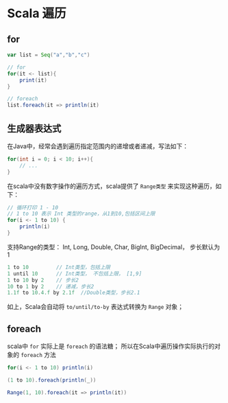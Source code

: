 # Scala 遍历

## for

```scala
var list = Seq("a","b","c")

// for 
for(it <- list){
	print(it)
}

// foreach
list.foreach(it => println(it)
```

## 生成器表达式

在Java中，经常会遇到遍历指定范围内的递增或者递减，写法如下：

```java
for(int i = 0; i < 10; i++){
	// ...
}
```

在scala中没有数字操作的遍历方式，scala提供了 `Range类型` 来实现这种遍历，如下：

```scala
// 循环打印 1 - 10
// 1 to 10 表示 Int 类型的range，从1到10,包括区间上限
for(i <- 1 to 10) {
	println(i)
}
```

支持Range的类型： Int, Long, Double, Char, BigInt, BigDecimal， 步长默认为 1

```scala
1 to 10			// Int类型，包括上限
1 until 10		// Int类型， 不包括上限， [1,9]
1 to 10 by 2	// 步长2
10 to 1 by 2 	// 递减，步长2
1.1f to 10.4.f by 2.1f	//Double类型，步长2.1
```

如上，Scala会自动将 `to/until/to-by` 表达式转换为 `Range` 对象；

## foreach

scala中 `for` 实际上是 `foreach` 的语法糖； 所以在Scala中遍历操作实际执行的对象的 `foreach` 方法

```scala
for(i <- 1 to 10) println(i)

(1 to 10).foreach(println(_))

Range(1, 10).foreach(it => println(it))
```

